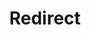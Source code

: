 ﻿---
layout: src/layouts/Redirect.astro
pubDate: 2023-01-01
modDate: 2024-04-15
title: Redirect
redirect: https://octopus.com/docs/best-practices/self-hosted-octopus/high-availability
description: Configuring HA Octopus without Active Directory
---